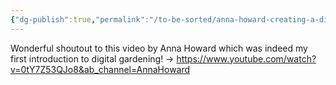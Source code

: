 ```yaml
---
{"dg-publish":true,"permalink":"/to-be-sorted/anna-howard-creating-a-digital-garden-to-end-my-doomscrolling/","created":"2025-06-10T00:42:28.063+02:00","updated":"2025-06-12T13:28:36.117+02:00"}
---
```


Wonderful shoutout to this video by Anna Howard which was indeed my first introduction to digital gardening! -> https://www.youtube.com/watch?v=0tY7Z53QJo8&ab_channel=AnnaHoward